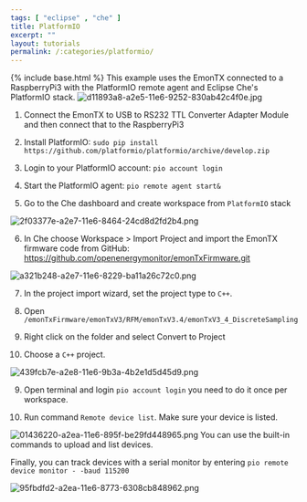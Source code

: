 ```yaml
---
tags: [ "eclipse" , "che" ]
title: PlatformIO
excerpt: ""
layout: tutorials
permalink: /:categories/platformio/
---
```

{% include base.html %}
This example uses the EmonTX connected to a RaspberryPi3 with the PlatformIO remote agent and Eclipse Che's PlatformIO stack.
![d11893a8-a2e5-11e6-9252-830ab42c4f0e.jpg]({{base}}{{site.links["d11893a8-a2e5-11e6-9252-830ab42c4f0e.jpg"]}})

1. Connect the EmonTX to USB to RS232 TTL Converter Adapter Module and then connect that to the RaspberryPi3

2. Install PlatformIO: ```sudo pip install https://github.com/platformio/platformio/archive/develop.zip```

3. Login to your PlatformIO account: ```pio account login```

4. Start the PlatformIO agent: ```pio remote agent start&```

5. Go to the Che dashboard and  create workspace from ```PlatformIO``` stack

![2f03377e-a2e7-11e6-8464-24cd8d2fd2b4.png]({{base}}{{site.links["2f03377e-a2e7-11e6-8464-24cd8d2fd2b4.png"]}})

6. In Che choose Workspace > Import Project and import the EmonTX firmware code from GitHub: https://github.com/openenergymonitor/emonTxFirmware.git

![a321b248-a2e7-11e6-8229-ba11a26c72c0.png]({{base}}{{site.links["a321b248-a2e7-11e6-8229-ba11a26c72c0.png"]}})

7. In the project import wizard, set the project type to ```C++```.

6. Open ```/emonTxFirmware/emonTxV3/RFM/emonTxV3.4/emonTxV3_4_DiscreteSampling```

7. Right click on the folder and select Convert to Project

8. Choose a ```C++``` project.

![439fcb7e-a2e8-11e6-9b3a-4b2e1d5d45d9.png]({{base}}{{site.links["439fcb7e-a2e8-11e6-9b3a-4b2e1d5d45d9.png"]}})

9. Open terminal and login ```pio account login``` you need to do it once per workspace.

10. Run command ```Remote device list```. Make sure your device is listed.

![01436220-a2ea-11e6-895f-be29fd448965.png]({{base}}{{site.links["01436220-a2ea-11e6-895f-be29fd448965.png"]}})
You can use the built-in commands to upload and list devices.

Finally, you can track devices with a serial monitor by entering ```pio remote device monitor - -baud 115200```

![95fbdfd2-a2ea-11e6-8773-6308cb848962.png]({{base}}{{site.links["95fbdfd2-a2ea-11e6-8773-6308cb848962.png"]}})
